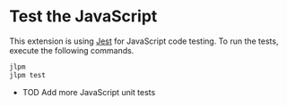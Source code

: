 # Test the JavaScript

This extension is using [Jest](https://jestjs.io) for JavaScript code testing. To run the tests, execute the following commands.

```bash
jlpm
jlpm test
```

- TOD Add more JavaScript unit tests
